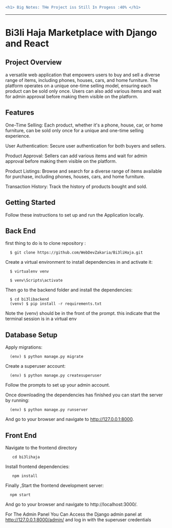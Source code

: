 ```diff
<h1> Big Notes: THe Project iss Still In Progess :40% </h1>
```
<hr/>
<h1> Bi3li Haja Marketplace with Django and React </h1>

<h2>Project Overview</h2>

a versatile web application that empowers users to buy and sell a diverse range of items, including phones, houses, cars, and home furniture. 
The platform operates on a unique one-time selling model, 
ensuring each product can be sold only once. Users can also add various items and wait for admin approval before making them visible on the platform.

<h2>Features</h2>


One-Time Selling: Each product, whether it's a phone, house, car, or home furniture, can be sold only once for a unique and one-time selling experience.

User Authentication: Secure user authentication for both buyers and sellers.

Product Approval: Sellers can add various items and wait for admin approval before making them visible on the platform.

Product Listings: Browse and search for a diverse range of items available for purchase, including phones, houses, cars, and home furniture.

Transaction History: Track the history of products bought and sold.

<h2>Getting Started</h2>

Follow these instructions to set up and run the  Application locally.

<h2>Back End </h2>

first thing to do is to clone repository :

      $ git clone https://github.com/WebDevZakaria/Bi3liHaja.git
 
Create a virtual environment to install dependencies in and activate it:

      $ virtualenv venv

      $ venv\Scripts\activate

      
Then go to the backend folder and  install the dependencies:

      $ cd bi3libackend
      (venv) $ pip install -r requirements.txt
      
Note the (venv) should be in the front of the prompt. this indicate that the terminal session is in a virtual env

<h2>Database Setup</h2>

Apply migrations:

      (env) $ python manage.py migrate

Create a superuser account:

      (env) $ python manage.py createsuperuser
      
Follow the prompts to set up your admin account.

Once downloading the dependencies has finished you can start the server by running:

      (env) $ python manage.py runserver

And go to your browser and navigate to http://127.0.0.1:8000.


<h2>Front End </h2>

Navigate to the frontend directory


       cd bi3lihaja

Install frontend dependencies:


       npm install 
       

Finally ,Start the frontend development server:


      npm start


And go to your browser and navigate to http://localhost:3000/.   



For The Admin Panel You Can Access the Django admin panel at http://127.0.0.1:8000/admin/ and log in with the superuser credentials







